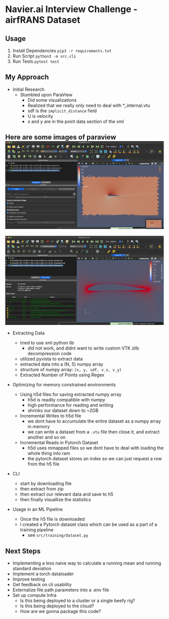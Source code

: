 # Navier.ai Interview Challenge - airfRANS Dataset

## Usage
1. Install Dependencies
    `pip3 -r requirements.txt`
2. Run Script
    `python3 -m src.cli`
3. Run Tests
    `pytest test`

## My Approach
- Initial Research
    - Stumbled upon ParaView
        - Did some visualizations
        - Realized that we really only need to deal with *_internal.vtu
        - sdf is the `implicit_distance` field
        - U is velocity
        - x and y are in the point data section of the xml


Here are some images of paraview 
![Visualize the velocity data](doc/assets/u_x_paraview.png)
---
![Visualize the sdf data](doc/assets/sdf_paraview.png)
- Extracting Data
    - tried to use xml python lib
        - did not work, and didnt want to write custom VTK zlib decompression code
    - utilized pyvista to extract data
    - extracted data into a (N, 5) numpy array 
    - structure of numpy array:
        `(x, y, sdf, v_x, v_y)`
    - Extracted Number of Points using Regex

- Optimizing for memory constrained environments
    - Using h5d files for saving extracted numpy array
        - h5d is readily compatible with numpy
        - high performance for reading and writing
        - shrinks our dataset down to ~2GB
    - Incremental Writes to h5d file
        - we dont have to accumulate the entire dataset as a numpy array in memory
        - we can write a dataset from a `.vtu` file then close it, and extract another and so on
    - Incremental Reads in Pytorch Dataset
        - h5d uses mmapped files so we dont have to deal with loading the whole thing into ram
        - the pytorch dataset stores an index so we can just request a row from the h5 file
- CLI
    - start by downloading file
    - then extract from zip
    - then extract our relevant data and save to h5
    - then finally visuallize the statistics

- Usage in an ML Pipeline
    - Once the h5 file is downloaded
    - I created a Pytorch dataset class which can be used as a part of a training pipeline 
        - see `src/training/dataset.py`



## Next Steps
- Implementing a less naive way to calculate a running mean and running standard deviation
- Implement a torch dataloader
- Improve testing
- Get feedback on cli usability
- Externalize file path parameters into a .env file
- Set up compute Infra
    - Is this being deployed to a cluster or a single beefy rig?
    - Is this being deployed to the cloud?
    - How are we gonna package this code?
